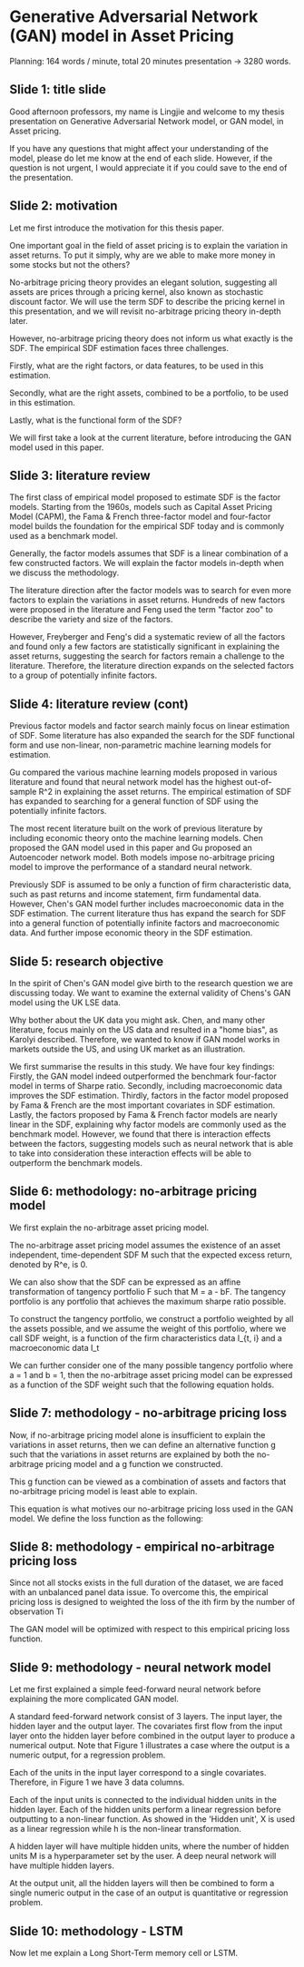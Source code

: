 # Generative Adversarial Network (GAN) model in Asset Pricing

Planning: 164 words / minute, total 20 minutes presentation
-> 3280 words.

## Slide 1: title slide

Good afternoon professors, my name is Lingjie and welcome to
my thesis presentation on Generative Adversarial Network
model, or GAN model, in Asset pricing. 

If you have any questions that might affect your
understanding of the model, please do let me know at the end
of each slide. However, if the question is not urgent, I
would appreciate it if you could save to the end of the
presentation.

## Slide 2: motivation

Let me first introduce the motivation for this thesis paper.

One important goal in the field of asset pricing is to
explain the variation in asset returns. To put it simply,
why are we able to make more money in some stocks but not
the others?

No-arbitrage pricing theory provides an elegant solution,
suggesting all assets are prices through a pricing kernel,
also known as stochastic discount factor. We will use the
term SDF to describe the pricing kernel in this
presentation, and we will revisit no-arbitrage pricing
theory in-depth later.

However, no-arbitrage pricing theory does not inform us what
exactly is the SDF. The empirical SDF estimation faces three
challenges.

Firstly, what are the right factors, or data features, to be
used in this estimation.

Secondly, what are the right assets, combined to be a
portfolio, to be used in this estimation.

Lastly, what is the functional form of the SDF?

We will first take a look at the current literature, before
introducing the GAN model used in this paper.

## Slide 3: literature review

The first class of empirical model proposed to estimate SDF
is the factor models. Starting from the 1960s, models such
as Capital Asset Pricing Model (CAPM), the Fama & French
three-factor model and four-factor model builds the
foundation for the empirical SDF today and is commonly used
as a benchmark model.

Generally, the factor models assumes that SDF is a linear
combination of a few constructed factors. We will explain
the factor models in-depth when we discuss the
methodology.

The literature direction after the factor models was to
search for even more factors to explain the variations in
asset returns. Hundreds of new factors were proposed in the
literature and Feng used the term "factor zoo" to describe
the variety and size of the factors.

However, Freyberger and Feng's did a systematic review of
all the factors and found only a few factors are
statistically significant in explaining the asset returns,
suggesting the search for factors remain a challenge to the
literature. Therefore, the literature direction expands on
the selected factors to a group of potentially infinite
factors.

## Slide 4: literature review (cont)

Previous factor models and factor search mainly focus on
linear estimation of SDF. Some literature has also expanded
the search for the SDF functional form and use non-linear,
non-parametric machine learning models for estimation.

Gu compared the various machine learning models proposed in
various literature and found that neural network
model has the highest out-of-sample R^2 in explaining the
asset returns. The empirical estimation of SDF has expanded
to searching for a general function of SDF using the
potentially infinite factors.

The most recent literature built on the work of previous
literature by including economic theory onto the machine
learning models. Chen proposed the GAN model used in this
paper and Gu proposed an Autoencoder network model. Both
models impose no-arbitrage pricing model to improve the
performance of a standard neural network.

Previously SDF is assumed to be only a function of firm
characteristic data, such as past returns and income
statement, firm fundamental data. However, Chen's GAN model
further includes macroeconomic data in the SDF estimation.
The current literature thus has expand the search for SDF
into a general function of potentially infinite factors and
macroeconomic data. And further impose economic theory in
the SDF estimation.

## Slide 5: research objective

In the spirit of Chen's GAN model give birth to the research
question we are discussing today. We want to examine the
external validity of Chens's GAN model using the UK LSE
data.

Why bother about the UK data you might ask. Chen, and many
other literature, focus mainly on the US data and resulted
in a "home bias", as Karolyi described. Therefore, we wanted
to know if GAN model works in markets outside the US, and
using UK market as an illustration.

We first summarise the results in this study. We have four
key findings:
Firstly, the GAN model indeed outperformed the benchmark
four-factor model in terms of Sharpe ratio.
Secondly, including macroeconomic data improves the SDF
estimation.
Thirdly, factors in the factor model proposed by Fama &
French are the most important covariates in SDF estimation.
Lastly, the factors proposed by Fama & French factor models
are nearly linear in the SDF, explaining why factor models
are commonly used as the benchmark model. However, we found
that there is interaction effects between the factors,
suggesting models such as neural network that is able to
take into consideration these interaction effects will be
able to outperform the benchmark models.

## Slide 6: methodology: no-arbitrage pricing model

We first explain the no-arbitrage asset pricing model.

The no-arbitrage asset pricing model assumes the existence
of an asset independent, time-dependent SDF M such that the
expected excess return, denoted by R^e, is 0.

We can also show that the SDF can be expressed as an affine
transformation of tangency portfolio F such that M = a - bF.
The tangency portfolio is any portfolio that achieves the
maximum sharpe ratio possible.

To construct the tangency portfolio, we construct a portfolio 
weighted by all the assets possible, and we assume the
weight of this portfolio, where we call SDF weight, is a
function of the firm characteristics data I_{t, i} and a
macroeconomic data I_t

We can further consider one of the many possible tangency
portfolio where a = 1 and b = 1, then the no-arbitrage asset
pricing model can be expressed as a function of the SDF
weight such that the following equation holds.

## Slide 7: methodology - no-arbitrage pricing loss

Now, if no-arbitrage pricing model alone is insufficient to
explain the variations in asset returns, then we can define
an alternative function g such that the variations in asset
returns are explained by both the no-arbitrage pricing
model and a g function we constructed.

This g function can be viewed as a combination of assets and
factors that no-arbitrage pricing model is least able to
explain.

This equation is what motives our no-arbitrage pricing loss
used in the GAN model. We define the loss function as the
following:


## Slide 8: methodology - empirical no-arbitrage pricing loss

Since not all stocks exists in the full duration of the
dataset, we are faced with an unbalanced panel data issue.
To overcome this, the empirical pricing loss is designed to
weighted the loss of the ith firm by the number of observation Ti

The GAN model will be optimized with respect to this
empirical pricing loss function.


## Slide 9: methodology - neural network model

Let me first explained a simple feed-forward neural network
before explaining the more complicated GAN model.

A standard feed-forward network consist of 3 layers. The
input layer, the hidden layer and the output layer. The
covariates first flow from the input layer onto the hidden
layer before combined in the output layer to produce a
numerical output. Note that Figure 1 illustrates a case
where the output is a numeric output, for a regression
problem.

Each of the units in the input layer correspond to a single
covariates. Therefore, in Figure 1 we have 3 data columns.

Each of the input units is connected to the individual
hidden units in the hidden layer. Each of the hidden units
perform a linear regression before outputting to a
non-linear function. As showed in the 'Hidden unit', X is
used as a linear regression while h is the non-linear
transformation.

A hidden layer will have multiple hidden units, where the
number of hidden units M is a hyperparameter set by the
user. A deep neural network will have multiple hidden
layers.

At the output unit, all the hidden layers will then be
combined to form a single numeric output in the case of an
output is quantitative or regression problem.

## Slide 10: methodology - LSTM

Now let me explain a Long Short-Term memory cell or LSTM.
